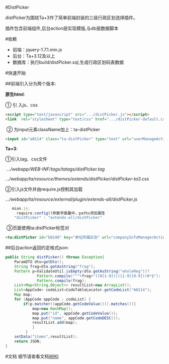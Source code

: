 #DistPicker


distPicker为围绕Ta+3作了简单前端封装的三级行政区划选择插件。  

插件包含前端组件,后台action层实现模版,与db层数据脚本

#依赖

* 前端：jquery-1.7.1.min.js
* 后台：Ta+3.12及以上
* 数据库：执行build/distPicker.sql,生成行政区划码表数据

#快速开始

##前端引入分为两个版本:

**原生html**:

   ① 引 入js、css
```html
<script type="text/javascript" src=".../distPicker.js"></script>
<link  rel="stylesheet" type="text/css" href=".../distPicker-default.css">
```
​                ② 为input元素className加上：ta-distPicker
```html
<input id="a0114" class="ta-distPicker" type="text" url="userManageAction!distPicker.do" panelwidth="100%" panelheight="200px"/>
```



**Ta+3**:

   ①引入tag、css文件

   ​    *.../webapp/WEB-INF/tags/tatags/distPicker.tag*

   ​    *.../webapp/ta/resource/themes/extends/distPicker/distPicker-ta3.css*

   ②引入js文件并由require.js控制其加载

   ​    *.../webapp/ta/resource/external/plugin/extends-all/distPicker.js*

```javascript
   mian.js:
     require.config()参数字面量中，paths添加属性
   	"distPicker" : "extends-all/distPicker"
```
​                 ③页面使用ta:distPicker标签对

```html
<ta:distPicker id="b0140" key="单位所属区划" url="companyInfoManagerAction!distPicker.do" />
```



##后台action返回约定格式json:

```java
public String distPicker() throws Exception{
    ParamDTO dto=getDto();
    String frag=dto.getAsString("frag");
    Pattern p=ValidateUtil.isEmpty(dto.getAsString("wholeReg"))?
              Pattern.compile("^"+frag+"((0[1-9])|([1-9][0-9]))0*$"):
              Pattern.compile(frag);  
    List<Map<String,Object>> resultList=new ArrayList();
    List<AppCode> codeList=CodeTableLocator.getCodeList("A0114");
    Map map;
    for (AppCode appCode : codeList) {
        if(p.matcher((appCode.getCodeValue())).matches()){
            map=new HashMap();
            map.put("id", appCode.getCodeValue());
            map.put("name", appCode.getCodeDESC());
            resultList.add(map);
            }
         }
    setData("items",resultList);
    return JSON;
}
```

#文档
细节请查看文档[WIKI](wiki)